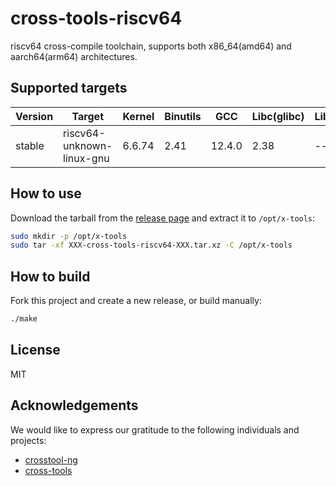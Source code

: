 # cross-tools-riscv64

riscv64 cross-compile toolchain, supports both x86_64(amd64) and aarch64(arm64) architectures.

## Supported targets

| Version | Target                    | Kernel | Binutils | GCC    | Libc(glibc) | Libc(musl) |
| ------- | ------------------------- | ------ | -------- | ------ | ----------- | ---------- |
| stable  | riscv64-unknown-linux-gnu | 6.6.74 | 2.41     | 12.4.0 | 2.38        | ---        |


## How to use

Download the tarball from the [release page](https://github.com/czhehua/cross-tool-riscv64/releases) and extract it to `/opt/x-tools`:

```sh
sudo mkdir -p /opt/x-tools
sudo tar -xf XXX-cross-tools-riscv64-XXX.tar.xz -C /opt/x-tools
```

## How to build

Fork this project and create a new release, or build manually:

```sh
./make
```

## License

MIT

## Acknowledgements

We would like to express our gratitude to the following individuals and projects:

- [crosstool-ng](https://github.com/crosstool-ng/crosstool-ng)
- [cross-tools](https://github.com/loong64/cross-tools)